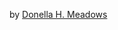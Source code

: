 by [Donella H. Meadows](https://www.amazon.com/Donella-H-Meadows/e/B001JPC6AC/ref=dp_byline_cont_book_1)